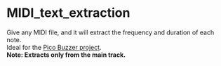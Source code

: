 # MIDI_text_extraction
Give any MIDI file, and it will extract the frequency and duration of each note. <br>
Ideal for the [Pico Buzzer project](https://github.com/npsboy/Pico_Buzzer_Song). <br>
**Note: Extracts only from the main track.**
